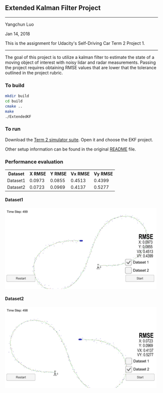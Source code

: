 ## Extended Kalman Filter Project
---
Yangchun Luo

Jan 14, 2018

This is the assignment for Udacity's Self-Driving Car Term 2 Project 1.

---

The goal of this project is to utilize a kalman filter to estimate the state of a moving object of interest with noisy lidar and radar measurements. Passing the project requires obtaining RMSE values that are lower that the tolerance outlined in the project rubric. 

### To build

```bash
mkdir build
cd build
cmake ..
make
./ExtendedKF
```

### To run

Download the [Term 2 simulator suite](https://github.com/udacity/self-driving-car-sim/releases). Open it and choose the EKF project.

Other setup information can be found in the original [README](README-orig.md) file.

### Performance evaluation

<table>
<tr><th>Dataset<th>X RMSE<th>Y RMSE<th>Vx RMSE<th>Vy RMSE
<tr><td>Dataset1<td>0.0973<td>0.0855<td>0.4513<td>0.4399
<tr><td>Dataset2<td>0.0723<td>0.0969<td>0.4137<td>0.5277
</table>

#### Dataset1
<img src="Docs/dataset1-result.jpg" width=500/>

#### Dataset2
<img src="Docs/dataset2-result.jpg" width=500/>
